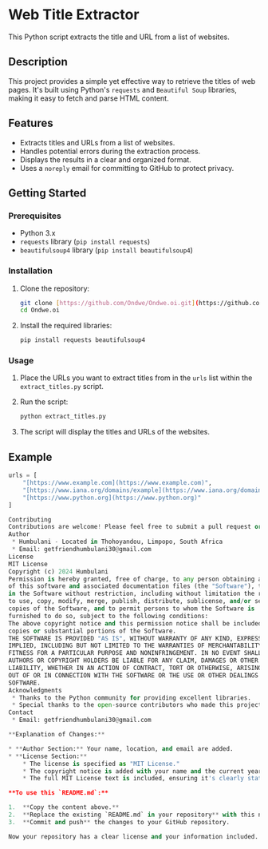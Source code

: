 # Web Title Extractor

This Python script extracts the title and URL from a list of websites.

## Description

This project provides a simple yet effective way to retrieve the titles of web pages. It's built using Python's `requests` and `Beautiful Soup` libraries, making it easy to fetch and parse HTML content.

## Features

-   Extracts titles and URLs from a list of websites.
-   Handles potential errors during the extraction process.
-   Displays the results in a clear and organized format.
-   Uses a `noreply` email for committing to GitHub to protect privacy.

## Getting Started

### Prerequisites

-   Python 3.x
-   `requests` library (`pip install requests`)
-   `beautifulsoup4` library (`pip install beautifulsoup4`)

### Installation

1.  Clone the repository:

    ```bash
    git clone [https://github.com/Ondwe/Ondwe.oi.git](https://github.com/Ondwe/Ondwe.oi.git)
    cd Ondwe.oi
    ```

2.  Install the required libraries:

    ```bash
    pip install requests beautifulsoup4
    ```

### Usage

1.  Place the URLs you want to extract titles from in the `urls` list within the `extract_titles.py` script.
2.  Run the script:

    ```bash
    python extract_titles.py
    ```

3.  The script will display the titles and URLs of the websites.

## Example

```python
urls = [
    "[https://www.example.com](https://www.example.com)",
    "[https://www.iana.org/domains/example](https://www.iana.org/domains/example)",
    "[https://www.python.org](https://www.python.org)"
]

Contributing
Contributions are welcome! Please feel free to submit a pull request or open an issue to suggest improvements.
Author
 * Humbulani - Located in Thohoyandou, Limpopo, South Africa
 * Email: getfriendhumbulani30@gmail.com
License
MIT License
Copyright (c) 2024 Humbulani
Permission is hereby granted, free of charge, to any person obtaining a copy
of this software and associated documentation files (the "Software"), to deal
in the Software without restriction, including without limitation the rights
to use, copy, modify, merge, publish, distribute, sublicense, and/or sell
copies of the Software, and to permit persons to whom the Software is
furnished to do so, subject to the following conditions:
The above copyright notice and this permission notice shall be included in all
copies or substantial portions of the Software.
THE SOFTWARE IS PROVIDED "AS IS", WITHOUT WARRANTY OF ANY KIND, EXPRESS OR
IMPLIED, INCLUDING BUT NOT LIMITED TO THE WARRANTIES OF MERCHANTABILITY,
FITNESS FOR A PARTICULAR PURPOSE AND NONINFRINGEMENT. IN NO EVENT SHALL THE
AUTHORS OR COPYRIGHT HOLDERS BE LIABLE FOR ANY CLAIM, DAMAGES OR OTHER
LIABILITY, WHETHER IN AN ACTION OF CONTRACT, TORT OR OTHERWISE, ARISING FROM,
OUT OF OR IN CONNECTION WITH THE SOFTWARE OR THE USE OR OTHER DEALINGS IN THE
SOFTWARE.
Acknowledgments
 * Thanks to the Python community for providing excellent libraries.
 * Special thanks to the open-source contributors who made this project possible.
Contact
 * Email: getfriendhumbulani30@gmail.com

**Explanation of Changes:**

* **Author Section:** Your name, location, and email are added.
* **License Section:**
    * The license is specified as "MIT License."
    * The copyright notice is added with your name and the current year.
    * The full MIT License text is included, ensuring it's clearly stated within your `README.md`.

**To use this `README.md`:**

1.  **Copy the content above.**
2.  **Replace the existing `README.md` in your repository** with this new content.
3.  **Commit and push** the changes to your GitHub repository.

Now your repository has a clear license and your information included.


